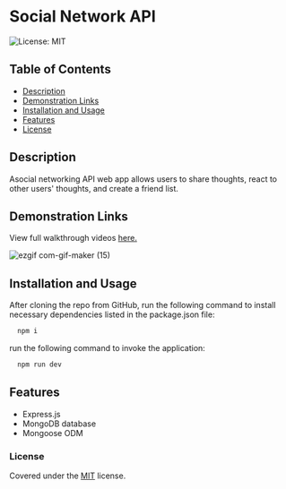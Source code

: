 # Social Network API

![License: MIT](https://img.shields.io/badge/License-MIT-yellow.svg)

## Table of Contents

- [Description](#description)
- [Demonstration Links](#demonstration-links)
- [Installation and Usage](#installation-and-usage)
- [Features](#features)
- [License](#license)

## Description

Asocial networking API web app allows users to share thoughts, react to other users' thoughts, and create a friend list.

## Demonstration Links

View full walkthrough videos [here.](https://drive.google.com/drive/folders/1ZsbmbvRV8uJAKrZFdRFzu6IFTwWGg9xK?usp=sharing)

![ezgif com-gif-maker (15)](https://user-images.githubusercontent.com/101146153/169920239-554a5c02-2784-48c1-83a6-d0452c7b8aa4.gif)

## Installation and Usage
After cloning the repo from GitHub, run the following command to install necessary dependencies listed in the package.json file:
``` md
  npm i
```

run the following command to invoke the application:
``` md
  npm run dev
```

## Features

* Express.js
* MongoDB database
* Mongoose ODM

### License

Covered under the [MIT](license.txt) license.
